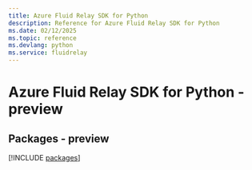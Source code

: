 ```yaml
---
title: Azure Fluid Relay SDK for Python
description: Reference for Azure Fluid Relay SDK for Python
ms.date: 02/12/2025
ms.topic: reference
ms.devlang: python
ms.service: fluidrelay
---
```

# Azure Fluid Relay SDK for Python - preview
## Packages - preview
[!INCLUDE [packages](fluid-relay-index.md)]